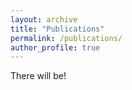 ```yaml
---
layout: archive
title: "Publications"
permalink: /publications/
author_profile: true
---
```


There will be!
